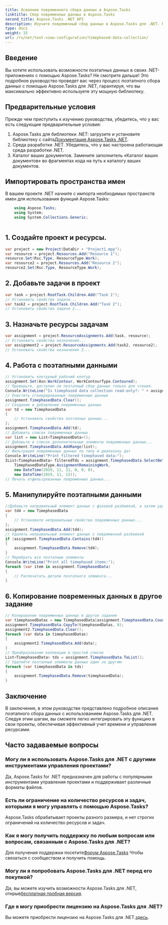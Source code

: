 ```yaml
---
title: Освоение повременного сбора данных в Aspose.Tasks
linktitle: Сбор повременных данных в Aspose.Tasks
second_title: Aspose.Tasks .NET API
description: Изучите повременный сбор данных в Aspose.Tasks для .NET. Пошаговое руководство, часто задаваемые вопросы и многое другое. Расширьте свои возможности управления проектами уже сегодня!
type: docs
weight: 15
url: /ru/net/text-view-configuration/timephased-data-collection/
---
```

## Введение
Вы хотите использовать возможности поэтапных данных в своих .NET-приложениях с помощью Aspose.Tasks? Не смотрите дальше! Это подробное руководство проведет вас через процесс поэтапного сбора данных с помощью Aspose.Tasks для .NET, гарантируя, что вы максимально эффективно используете эту мощную библиотеку.
## Предварительные условия
Прежде чем приступить к изучению руководства, убедитесь, что у вас есть следующие предварительные условия:
1.  Aspose.Tasks для библиотеки .NET: загрузите и установите библиотеку с сайта[Документация Aspose.Tasks .NET](https://reference.aspose.com/tasks/net/).
2. Среда разработки .NET. Убедитесь, что у вас настроена работающая среда разработки .NET.
3. Каталог ваших документов. Замените заполнитель «Каталог ваших документов» во фрагментах кода на путь к каталогу ваших документов.
## Импортировать пространства имен
В вашем проекте .NET начните с импорта необходимых пространств имен для использования функций Aspose.Tasks:
```csharp
    using Aspose.Tasks;
    using System;
    using System.Collections.Generic;
    
```
## 1. Создайте проект и ресурсы.
```csharp
var project = new Project(DataDir + "Project1.mpp");
var resource = project.Resources.Add("Resource 1");
resource.Set(Rsc.Type, ResourceType.Work);
var resource2 = project.Resources.Add("Resource 2");
resource2.Set(Rsc.Type, ResourceType.Work);
```
## 2. Добавьте задачи в проект
```csharp
var task = project.RootTask.Children.Add("Task 1");
// Установить свойства задачи...
var task2 = project.RootTask.Children.Add("Task 2");
// Установить свойства задачи 2...
```
## 3. Назначьте ресурсы задачам
```csharp
var assignment = project.ResourceAssignments.Add(task, resource);
// Установить свойства назначения...
var assignment2 = project.ResourceAssignments.Add(task2, resource2);
// Установить свойства назначения 2...
```
## 4. Работа с поэтапными данными
```csharp
// Установить контурный рабочий контур
assignment.Set(Asn.WorkContour, WorkContourType.Contoured);
// Проверьте, доступен ли поэтапный сбор данных только для чтения.
Console.WriteLine("Is timephased data collection read-only?: " + assignment.TimephasedData.IsReadOnly);
// Очистить сгенерированные повременные данные
assignment.TimephasedData.Clear();
// Создание и добавление повременных данных
var td = new TimephasedData
{
    // Установить свойства поэтапных данных...
};
assignment.TimephasedData.Add(td);
// Добавить список повременных данных
var list = new List<TimephasedData>();
// Добавьте в список дополнительные элементы повременных данных...
assignment.TimephasedData.AddRange(list);
// Фильтрация повременных данных по типу и диапазону дат
Console.WriteLine("Print filtered timephased data:");
IList<TimephasedData> filteredTds = assignment.TimephasedData.SelectBetweenStartAndFinish(
    TimephasedDataType.AssignmentRemainingWork,
    new DateTime(2019, 11, 11, 0, 0, 0),
    new DateTime(2019, 11, 13));
// Печать отфильтрованных повременных данных...
```
## 5. Манипулируйте поэтапными данными
```csharp
//Добавьте неправильный элемент данных с фазовой разбивкой, а затем удалите его.
var td4 = new TimephasedData
{
    // Установите неправильные свойства повременных данных...
};
assignment.TimephasedData.Add(td4);
// Удалить неправильный элемент данных с повременной разбивкой
if (assignment.TimephasedData.Contains(td4))
{
    assignment.TimephasedData.Remove(td4);
}
// Перебрать все поэтапные элементы
Console.WriteLine("Print all timephased items:");
foreach (var item in assignment.TimephasedData)
{
    // Распечатать детали поэтапного элемента...
}
```
## 6. Копирование повременных данных в другое задание
```csharp
// Копирование повременных данных в другое задание
var timephasedDatas = new TimephasedData[assignment.TimephasedData.Count];
assignment.TimephasedData.CopyTo(timephasedDatas, 0);
assignment2.TimephasedData.Clear();
foreach (var data in timephasedDatas)
{
    assignment2.TimephasedData.Add(data);
}
// Преобразование коллекции в простой список
List<TimephasedData> tds = assignment.TimephasedData.ToList();
// Удаляйте поэтапные элементы данных один за другим
foreach (var timephasedData in tds)
{
    assignment.TimephasedData.Remove(timephasedData);
}
```
## Заключение
В заключение, в этом руководстве представлено подробное описание поэтапного сбора данных с использованием Aspose.Tasks для .NET. Следуя этим шагам, вы сможете легко интегрировать эту функцию в свои проекты, обеспечивая эффективный учет времени и управление ресурсами.
## Часто задаваемые вопросы
### Могу ли я использовать Aspose.Tasks для .NET с другими инструментами управления проектами?
Да, Aspose.Tasks for .NET предназначен для работы с популярными инструментами управления проектами и поддерживает различные форматы файлов.
### Есть ли ограничение на количество ресурсов и задач, которыми я могу управлять с помощью Aspose.Tasks?
Aspose.Tasks обрабатывает проекты разного размера, и нет строгих ограничений на количество ресурсов и задач.
### Как я могу получить поддержку по любым вопросам или вопросам, связанным с Aspose.Tasks для .NET?
 Для получения поддержки посетите[Форум Aspose.Tasks](https://forum.aspose.com/c/tasks/15) Чтобы связаться с сообществом и получить помощь.
### Могу ли я попробовать Aspose.Tasks для .NET перед его покупкой?
 Да, вы можете изучить возможности Aspose.Tasks для .NET, открыв[бесплатная пробная версия](https://releases.aspose.com/).
### Где я могу приобрести лицензию на Aspose.Tasks для .NET?
 Вы можете приобрести лицензию на Aspose.Tasks для .NET.[здесь](https://purchase.aspose.com/buy).